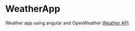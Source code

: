 # WeatherApp

Weather app using angular and OpenWeather [Weather API](https://openweathermap.org/).

<!--App is deployed and can be accessed [here](https://vhasic.github.io/Weather-app/)-->
